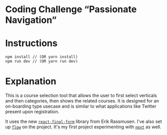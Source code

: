 # Coding Challenge “Passionate Navigation”

# Instructions

```
npm install // (OR yarn install)
npm run dev // (OR yarn run dev)
```

# Explanation

This is a course selection tool that allows the user to first select verticals and then categories, then shows the related courses. It is designed for an on-boarding type usecase and is similar to what applications like Twitter present upon registration.

It uses the new [`react-final-form`](https://github.com/final-form/react-final-form) library from Erik Rassmusen. I've also set up [`flow`](https://github.com/flowtype/flow-typed) on the project. It's my first project experimenting with [`next`](https://github.com/zeit/next.js) as well.
